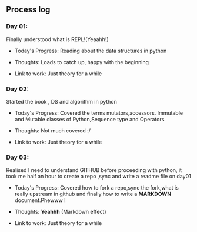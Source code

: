 Process log
---------------------- 
 ### Day 01: 
 
 Finally understood what is REPL!(Yeaahh!)
 
 * Today's Progress: Reading about the data structures in python

 * Thoughts: Loads to catch up, happy with the beginning

 * Link to work: Just theory for a while
 
 ### Day 02: 
 
 Started the book , DS and algorithm in python
 
 * Today's Progress: Covered the terms mutators,accessors. Immutable and Mutable classes of Python,Sequence type and Operators

 * Thoughts: Not much covered :/

 * Link to work: Just theory for a while
 
  
 ### Day 03: 
 
 Realised I need to understand GITHUB before proceeding with python, it took me half an hour to create a repo ,sync and write a readme file on day01
 
 * Today's Progress: Covered how to fork a repo,sync the fork,what is really upstream in github and finally how to write a **MARKDOWN** document.Phewww !

 * Thoughts: **Yeahhh** (Markdown effect)

 * Link to work: Just theory for a while
